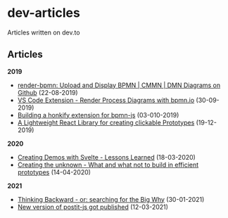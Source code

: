# dev-articles
Articles written on dev.to

## Articles

**2019**

- [render-bpmn: Upload and Display BPMN | CMMN | DMN Diagrams on Github](https://dev.to/pinussilvestrus/render-bpmn-upload-and-display-bpmn-cmmn-dmn-diagrams-on-github-2mbo) (22-08-2019)
- [VS Code Extension - Render Process Diagrams with bpmn.io](https://dev.to/pinussilvestrus/vs-code-extension-render-process-diagrams-with-bpmn-io-39ab) (30-09-2019)
- [Building a honkify extension for bpmn-js](https://dev.to/pinussilvestrus/building-a-honkify-extension-for-bpmn-js-2f7n) (03-010-2019)
- [A Lightweight React Library for creating clickable Prototypes](https://dev.to/pinussilvestrus/a-lightweight-react-library-for-creating-clickable-prototypes-2i68) (19-12-2019)


**2020**

- [Creating Demos with Svelte - Lessons Learned](https://dev.to/pinussilvestrus/creating-demos-with-svelte-2gem) (18-03-2020)
- [Creating the unknown - What and what not to build in efficient prototypes](https://dev.to/pinussilvestrus/creating-the-unknown-what-and-what-not-to-build-in-efficient-prototypes-467p) (14-04-2020)

**2021**

- [Thinking Backward - or: searching for the Big Why](https://dev.to/pinussilvestrus/thinking-backward-or-searching-for-the-big-why-44h) (30-01-2021)
- [New version of postit-js got published](https://dev.to/pinussilvestrus/new-version-of-postit-js-got-published-2gnm/) (12-03-2021)